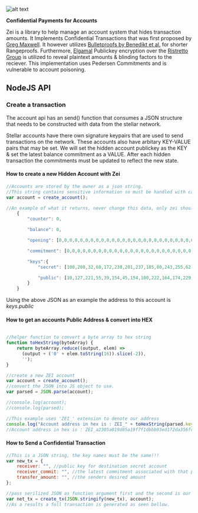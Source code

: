 ![alt text](https://github.com/eianio/zei/raw/master/zei_logo.png)

**Confidential Payments for Accounts**

Zei is a library to help manage an account system that hides transaction amounts.
It Implements Confidential Transactions that was first proposed by [Greg Maxwell](https://people.xiph.org/~greg/confidential_values.txt). It however utilizes [Bulletproofs by Benedikt et al.](https://eprint.iacr.org/2017/1066.pdf) for shorter Rangeproofs. Furthermore, [Elgamal](https://caislab.kaist.ac.kr/lecture/2010/spring/cs548/basic/B02.pdf) Publickey encryption over the [Ristretto Group](https://ristretto.group) is utilized to reveal plaintext amounts & blinding factors to the reciever.
This implementation uses Pedersen Commitments and is vulnerable to account poisoning. 


## NodeJS API

### Create a transaction

The account api has an send() function that consumes a JSON structure that needs to be constructed
with data from the stellar network.

Stellar accounts have there own signature keypairs that are used to send transactions on the network.
These accounts also have arbitary KEY-VALUE pairs that may be set.
We will set the hidden account publickey as the KEY & set the latest balance commitment as a VALUE.
After each hidden transaction the commitments must be updated to reflect the new state.

#### How to create a new Hidden Account with Zei

```javascript
//Accounts are stored by the owner as a json string. 
//This string contains sensitive information so must be handled with care.
var account = create_account();

//An example of what it returns, never change this data, only zei should.
    {
        "counter": 0,

        "balance": 0,

        "opening": [0,0,0,0,0,0,0,0,0,0,0,0,0,0,0,0,0,0,0,0,0,0,0,0,0,0,0,0,0,0,0,0],

        "commitment": [0,0,0,0,0,0,0,0,0,0,0,0,0,0,0,0,0,0,0,0,0,0,0,0,0,0,0,0,0,0,0,0],

        "keys":{
            "secret": [100,208,32,60,172,238,201,237,185,80,243,255,62,180,99,93,101,224,179,85,152,184,185,53,146,2,145,110,163,204,16,7],

            "public": [10,127,221,55,39,154,45,154,100,222,164,174,229,244,209,217,66,171,184,21,117,176,88,205,130,21,21,208,15,220,201,103]
        }
    }
```
Using the above JSON as an example the address to this account is *keys.public*

#### How to get an accounts Public Address & convert into HEX

```javascript

//helper function to convert a byte array to hex string
function toHexString(byteArray) {
    return byteArray.reduce((output, elem) => 
      (output + ('0' + elem.toString(16)).slice(-2)),
      '');
}

//create a new ZEI account
var account = create_account();
//convert the JSON into JS object to use.
var parsed = JSON.parse(account);

//console.log(account);
//console.log(parsed);

//This example uses 'ZEI_' extension to denote our address 
console.log("Account address in hex is : ZEI_" + toHexString(parsed.keys.public));
//Account address in hex is : ZEI_a2305a019d05a19f7f1dbbb93ed172da356fc702dcd797d25681fdbe710ae56e

```

#### How to Send a Confidential Transaction

```javascript
//This is a JSON string, the key names must be the same!!!
var new_tx = {
    receiver: "", //public key for destination secret account
    receiver_commit: "", //the latest commitment associated with that public key
    transfer_amount: "", //the senders desired amount
};

//pass serilized JSON as function argument first and the second is our account JSON
var net_tx = create_tx(JSON.stringify(new_tx), account);
//As a results a full transaction is generated as seen bellow.


```

